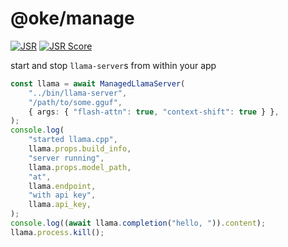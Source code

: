 # @oke/manage

[![JSR](https://jsr.io/badges/@oke/manage)](https://jsr.io/@oke/manage)
[![JSR Score](https://jsr.io/badges/@oke/manage/score)](https://jsr.io/@oke/manage/score)

start and stop `llama-server`s from within your app

```ts
const llama = await ManagedLlamaServer(
    "../bin/llama-server",
    "/path/to/some.gguf",
    { args: { "flash-attn": true, "context-shift": true } },
);
console.log(
    "started llama.cpp",
    llama.props.build_info,
    "server running",
    llama.props.model_path,
    "at",
    llama.endpoint,
    "with api key",
    llama.api_key,
);
console.log((await llama.completion("hello, ")).content);
llama.process.kill();
```
